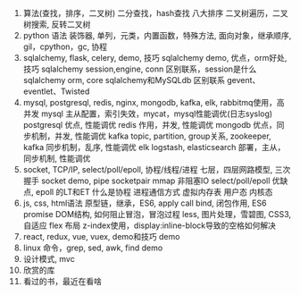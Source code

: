 1. 算法(查找，排序，二叉树)
    二分查找，hash查找
    八大排序
    二叉树遍历，二叉树搜索, 反转二叉树
2. python 语法
    装饰器, 单列，元类，内置函数，特殊方法, 面向对象，继承顺序, gil，cpython，gc, 协程
3. sqlalchemy, flask, celery, demo, 技巧
    sqlalchemy demo, 优点，orm好处, 技巧
    sqlalchemy session,engine, conn 区别联系，session是什么
    sqlalchemy orm, core
    sqlalchemy和MySQLdb 区别联系
    gevent、eventlet、Twisted
4. mysql, postgresql, redis, nginx, mongodb, kafka, elk, rabbitmq使用，高并发
    mysql 主从配置，索引失效，mycat，mysql性能调优(日志syslog)
    postgresql 优点, 性能调优
    redis 作用，并发, 性能调优
    mongodb 优点，同步机制，并发, 性能调优
    kafka topic, partition, group关系, zookeeper, kafka 同步机制，乱序, 性能调优
    elk logstash, elasticsearch 部署，主从，同步机制, 性能调优
5. socket, TCP/IP, select/poll/epoll, 协程/线程/进程
    七层，四层网路模型, 三次握手
    socket demo, pipe socketpair mmap
    非阻塞IO
    select/poll/epoll 优缺点, epoll 的LT和ET
    什么是协程
    进程通信方式
    虚拟内存表
    用户态 内核态
6. js, css, html语法
    原型链，继承，ES6, apply call bind, 闭包作用, ES6 promise
    DOM结构, 如何阻止冒泡，冒泡过程
    less, 图片处理，雪碧图, CSS3, 自适应
    flex 布局
    z-index使用，display:inline-block导致的空格如何解决
7. react, redux, vue, vuex, demo和技巧
    demo
8. linux 命令，grep, sed, awk, find
    demo
9. 设计模式, mvc
10. 欣赏的库
11. 看过的书，最近在看啥

